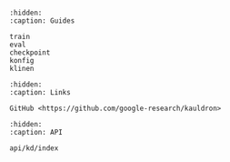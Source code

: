 ```{include} ../README.md
```

```{toctree}
:hidden:
:caption: Guides

train
eval
checkpoint
konfig
klinen
```

```{toctree}
:hidden:
:caption: Links

GitHub <https://github.com/google-research/kauldron>
```

```{toctree}
:hidden:
:caption: API

api/kd/index
```

<!--

TODO(epot): Include colabs as docs ?
Like: https://visu3d.readthedocs.io/en/latest/intro.html

-->
